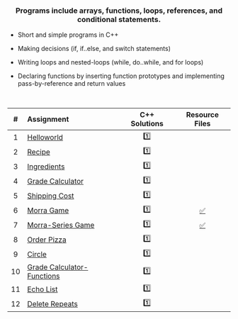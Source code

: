 ### <p align="center"> Programs include arrays, functions, loops, references, and conditional statements. </p>

* Short and simple programs in C++

* Making decisions (if, if..else, and switch statements) 

* Writing loops and nested-loops (while, do..while, and for loops)

* Declaring functions by inserting function prototypes and implementing pass-by-reference and return values   

<br>

| # | Assignment | C++ Solutions | Resource Files |
|:---:|:---|:---:|:---:|
| 1 | [Helloworld](./assignments/01-helloworld/docs/FA_A1_HelloWorld.pdf) | [:one:](./assignments/01-helloworld/HelloWorld.cpp) |  |
| 2 | [Recipe](assignments/02-recipe/docs/FA_A2_Recipe.pdf) | [:one:](./assignments/02-recipe/recipe.cpp) |  | 
| 3 | [Ingredients](assignments/03-ingredients/docs/FA_A3_Ingredient.pdf) | [:one:](./assignments/03-ingredients/ingredients.cpp) |  | 
| 4 | [Grade Calculator](assignments/04-gradeCalc/docs/FA_A4_gradeCalc.pdf) | [:one:](./assignments/04-gradeCalc/gradeCalc.cpp) |  | 
| 5 | [Shipping Cost](assignments/05-shippingCost/docs/FA_A5_shipping_Cost.pdf) | [:one:](./assignments/05-shippingCost/shippingCost.cpp) |  | 
| 6 | [Morra Game](assignments/06-morra/docs/FA_A6_Morra.pdf) | [:one:](./assignments/06-morra/morra.cpp) |  [:white_check_mark:](./assignments/06-morra/result.txt) |  |
| 7 | [Morra-Series Game](assignments/07-morraSeries/docs/FA_A7_MorraSerries.pdf) | [:one:](./assignments/07-morraSeries/morraSeries.cpp) | [:white_check_mark:](./assignments/07-morraSeries/morraSeriesResults.txt) |  |
| 8 | [Order Pizza](assignments/08-pizza/docs/FA_A8_Pizza.pdf) | [:one:](./assignments/08-pizza/pizza.cpp) |  |
| 9 | [Circle](assignments/09-circleArea/docs/FA_A9CircleArea.pdf) | [:one:](./assignments/09-circleArea/circleArea.cpp) |  | 
| 10 | [Grade Calculator-Functions](assignments/10-gradeCalc2/) | [:one:](./assignments/10-gradeCalc2/gradeCalc_2.cpp) |  | 
| 11 | [Echo List](assignments/11-echoList/) | [:one:](./assignments/11-echoList/echoAList.cpp) |  | 
| 12 | [Delete Repeats](assignments/12-deleteRepeats/docs/FA_A12_DeleteRepeats.pdf) | [:one:](./assignments/12-deleteRepeats/deleteRepeats.cpp) |  |  
